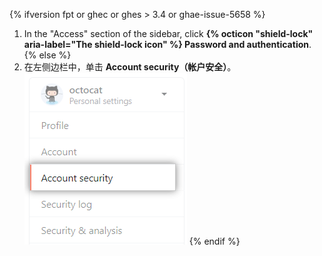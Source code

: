 {% ifversion fpt or ghec or ghes > 3.4 or ghae-issue-5658 %}
1. In the "Access" section of the sidebar, click **{% octicon "shield-lock" aria-label="The shield-lock icon" %} Password and authentication**.
{% else %}
1. 在左侧边栏中，单击 **Account security（帐户安全）**。 ![用户帐户安全设置](/assets/images/help/settings/settings-sidebar-account-security.png)
{% endif %}
